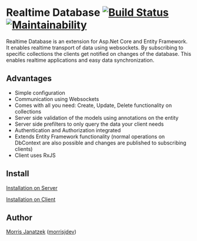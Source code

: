 # Realtime Database [![Build Status](https://travis-ci.org/morrisjdev/RealtimeDatabase.svg?branch=master)](https://travis-ci.org/morrisjdev/RealtimeDatabase) [![Maintainability](https://api.codeclimate.com/v1/badges/a80b67f61f2c952d3b49/maintainability)](https://codeclimate.com/github/morrisjdev/RealtimeDatabase/maintainability)

Realtime Database is an extension for Asp.Net Core and Entity Framework.
It enables realtime transport of data using websockets.
By subscribing to specific collections the clients get notified on changes of the database.
This enables realtime applications and easy data synchronization.

## Advantages

- Simple configuration
- Communication using Websockets
- Comes with all you need: Create, Update, Delete functionality on collections
- Server side validation of the models using annotations on the entity
- Server side prefilters to only query the data your client needs
- Authentication and Authorization integrated
- Extends Entity Framework functionality 
(normal operations on DbContext are also possible and changes are published to subscribing clients)
- Client uses RxJS

## Install

[Installation on Server](Server.md)

[Installation on Client](https://github.com/morrisjdev/ng-realtime-database/blob/master/README.md)

## Author

[Morris Janatzek](http://morrisj.net) ([morrisjdev](https://github.com/morrisjdev))
